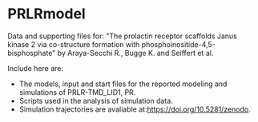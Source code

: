 # PRLRmodel
Data and supporting files for: "The prolactin receptor scaffolds Janus kinase 2 via co-structure formation with phosphoinositide-4,5-bisphosphate" by Araya-Secchi R., Bugge K. and Seiffert et al.

Include here are:
- The models, input and start files for the reported modeling and simulations of PRLR-TMD_LID1, PR. 
- Scripts used in the analysis of simulation data.
- Simulation trajectories are avaliable at:https://doi.org/10.5281/zenodo.
